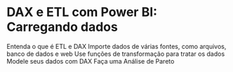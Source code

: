 # DAX e ETL com Power BI: Carregando dados
Entenda o que é ETL e DAX
Importe dados de várias fontes, como arquivos, banco de dados e web
Use funções de transformação para tratar os dados
Modele seus dados com DAX
Faça uma Análise de Pareto
